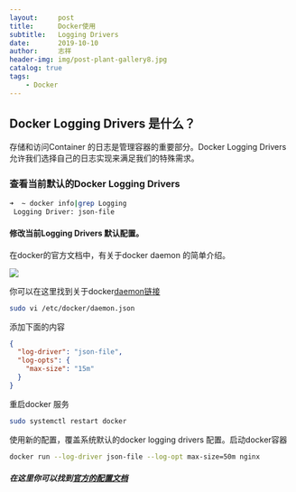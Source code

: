 ```yaml
---
layout:     post
title:      Docker使用
subtitle:   Logging Drivers
date:       2019-10-10
author:     志祥
header-img: img/post-plant-gallery8.jpg
catalog: true
tags:
    - Docker
---
```


## Docker Logging Drivers 是什么？

存储和访问Container 的日志是管理容器的重要部分。Docker Logging Drivers 允许我们选择自己的日志实现来满足我们的特殊需求。

### 查看当前默认的Docker Logging Drivers

```bash
➜  ~ docker info|grep Logging
 Logging Driver: json-file
```

#### 修改当前Logging Drivers 默认配置。

在docker的官方文档中，有关于docker daemon 的简单介绍。

![]( https://tva1.sinaimg.cn/large/007S8ZIlgy1ge7bxuvb99j31fk0p6jy0.jpg)

你可以在这里找到关于docker[daemon链接]( https://docs.docker.com/engine/reference/commandline/dockerd/)



```bash
sudo vi /etc/docker/daemon.json
```

添加下面的内容

```json
{
  "log-driver": "json-file",
  "log-opts": {
    "max-size": "15m"
  }
}
```

重启docker 服务


```bash
sudo systemctl restart docker
```

使用新的配置，覆盖系统默认的docker logging drivers 配置。启动docker容器

```bash
docker run --log-driver json-file --log-opt max-size=50m nginx
```



##### 在这里你可以找到[官方的配置文档](https://docs.docker.com/config/containers/logging/configure/)

